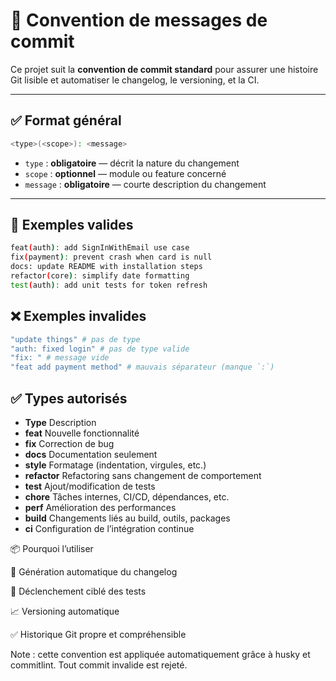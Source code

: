 # 🧾 Convention de messages de commit

Ce projet suit la **convention de commit standard** pour assurer une histoire Git lisible et automatiser le changelog, le versioning, et la CI.

---

## ✅ Format général

```bash
<type>(<scope>): <message>
```

- `type` : **obligatoire** — décrit la nature du changement
- `scope` : **optionnel** — module ou feature concerné
- `message` : **obligatoire** — courte description du changement

---

## 🧠 Exemples valides

```bash
feat(auth): add SignInWithEmail use case
fix(payment): prevent crash when card is null
docs: update README with installation steps
refactor(core): simplify date formatting
test(auth): add unit tests for token refresh
```

## ❌ Exemples invalides

```bash
"update things" # pas de type
"auth: fixed login" # pas de type valide
"fix: " # message vide
"feat add payment method" # mauvais séparateur (manque `:`)
```

## ✅ Types autorisés

- **Type** Description
- **feat** Nouvelle fonctionnalité
- **fix** Correction de bug
- **docs** Documentation seulement
- **style** Formatage (indentation, virgules, etc.)
- **refactor** Refactoring sans changement de comportement
- **test** Ajout/modification de tests
- **chore** Tâches internes, CI/CD, dépendances, etc.
- **perf** Amélioration des performances
- **build** Changements liés au build, outils, packages
- **ci** Configuration de l’intégration continue

📦 Pourquoi l’utiliser

📜 Génération automatique du changelog

🧪 Déclenchement ciblé des tests

📈 Versioning automatique

✅ Historique Git propre et compréhensible

Note : cette convention est appliquée automatiquement grâce à husky et commitlint. Tout commit invalide est rejeté.

```

```

